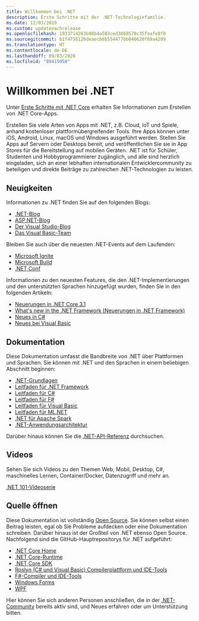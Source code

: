 ```yaml
---
title: Willkommen bei .NET
description: Erste Schritte mit der .NET-Technologiefamilie.
ms.date: 12/03/2019
ms.custom: updateeachrelease
ms.openlocfilehash: 1933714263b98b4a503ced3868570c35feafe8f0
ms.sourcegitcommit: b1f4756120deaecb8b554477bb040620f69a4209
ms.translationtype: HT
ms.contentlocale: de-DE
ms.lasthandoff: 09/03/2020
ms.locfileid: "89415058"
---
```

# <a name="welcome-to-net"></a>Willkommen bei .NET

Unter [Erste Schritte mit .NET Core](core/get-started.md) erhalten Sie Informationen zum Erstellen von .NET Core-Apps.

Erstellen Sie viele Arten von Apps mit .NET, z.B. Cloud, IoT und Spiele, anhand kostenloser plattformübergreifender Tools. Ihre Apps können unter iOS, Android, Linux, macOS und Windows ausgeführt werden. Stellen Sie Apps auf Servern oder Desktops bereit, und veröffentlichen Sie sie in App Stores für die Bereitstellung auf mobilen Geräten. .NET ist für Schüler, Studenten und Hobbyprogrammierer zugänglich, und alle sind herzlich eingeladen, sich an einer lebhaften internationalen Entwicklercommunity zu beteiligen und direkte Beiträge zu zahlreichen .NET-Technologien zu leisten.

## <a name="news"></a>Neuigkeiten

Informationen zu .NET finden Sie auf den folgenden Blogs:

- [.NET-Blog](https://devblogs.microsoft.com/dotnet/)
- [ASP.NET-Blog](https://devblogs.microsoft.com/aspnet/)
- [Der Visual Studio-Blog](https://devblogs.microsoft.com/visualstudio/)
- [Das Visual Basic-Team](https://devblogs.microsoft.com/vbteam/)

Bleiben Sie auch über die neuesten .NET-Events auf dem Laufenden:

- [Microsoft Ignite](https://www.microsoft.com/ignite)
- [Microsoft Build](https://www.microsoft.com/build)
- [.NET Conf](https://www.dotnetconf.net/)

Informationen zu den neuesten Features, die den .NET-Implementierungen und den unterstützten Sprachen hinzugefügt wurden, finden Sie in den folgenden Artikeln:

- [Neuerungen in .NET Core 3.1](core/whats-new/dotnet-core-3-1.md)
- [What's new in the .NET Framework (Neuerungen in .NET Framework)](framework/whats-new/index.md)
- [Neues in C#](csharp/whats-new/index.md)
- [Neues bei Visual Basic](visual-basic/getting-started/whats-new.md)

## <a name="documentation"></a>Dokumentation

Diese Dokumentation umfasst die Bandbreite von .NET über Plattformen und Sprachen. Sie können mit .NET und den Sprachen in einem beliebigen Abschnitt beginnen:

- [.NET-Grundlagen](fundamentals/index.yml)
- [Leitfaden für .NET Framework](framework/index.yml)
- [Leitfaden für C#](csharp/index.yml)
- [Leitfaden für F#](fsharp/index.yml)
- [Leitfaden für Visual Basic](visual-basic/index.yml)
- [Leitfaden für ML.NET](machine-learning/index.yml)
- [.NET für Apache Spark](spark/index.yml)
- [.NET-Anwendungsarchitektur](architecture/index.yml)

Darüber hinaus können Sie die [.NET-API-Referenz](/dotnet/api) durchsuchen.

## <a name="videos"></a>Videos

Sehen Sie sich Videos zu den Themen Web, Mobil, Desktop, C#, maschinelles Lernen, Container/Docker, Datenzugriff und mehr an.

[.NET 101-Videoserie](https://dotnet.microsoft.com/learn/videos)

## <a name="open-source"></a>Quelle öffnen

Diese Dokumentation ist vollständig [Open Source](https://github.com/dotnet/docs). Sie können selbst einen Beitrag leisten, egal ob Sie Probleme aufdecken oder eine Dokumentation schreiben. Darüber hinaus ist der Großteil von .NET ebenso Open Source. Nachfolgend sind die GitHub-Hauptrepositorys für .NET aufgeführt:

- [.NET Core Home](https://github.com/dotnet/core)
- [.NET Core-Runtime](https://github.com/dotnet/runtime)
- [.NET Core SDK](https://github.com/dotnet/sdk)
- [Roslyn (C# und Visual Basic) Compilerplattform und IDE-Tools](https://github.com/dotnet/roslyn)
- [F#-Compiler und IDE-Tools](https://github.com/dotnet/fsharp)
- [Windows Forms](https://github.com/dotnet/winforms)
- [WPF](https://github.com/dotnet/wpf)

Hier können Sie sich anderen Personen anschließen, die in der [.NET-Community](https://dotnet.microsoft.com/platform/community) bereits aktiv sind, und Neues erfahren oder um Unterstützung bitten.
